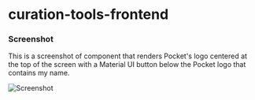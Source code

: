 # curation-tools-frontend

### Screenshot
This is a screenshot of component that renders Pocket's logo centered at the top of the screen with a Material UI button below the Pocket logo that contains my name.

![Screenshot](https://i.ibb.co/zP12TyK/Screenshot-2020-10-08-at-00-11-26.png)
